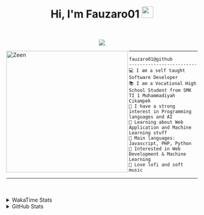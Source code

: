 <h1 align="center">
Hi, I'm Fauzaro01
  <img src="https://media.giphy.com/media/hvRJCLFzcasrR4ia7z/giphy.gif" width="30"></h1>
<br/>

<p align="center">
  <a href="https://github.com/DenverCoder1/readme-typing-svg">
    <img src="https://readme-typing-svg.herokuapp.com?lines=Chill%20and%20Coding;Full+Stack+Web+Developer;Student;Software%20Develover;Always%20learning%20new%20things&center=true&width=380&height=45"></a>
</p>

<img align="left" src="https://media.tenor.com/pNQi8B0fo1UAAAAi/gura-dance.gif" alt="Zeen" width="320" height="320" />
<hr>

```
fauzaro01@github
-------------------------
💻 I am a self taught Software Developer
📚 I am a Vocational High School Student from SMK TI 1 Muhammadiyah Cikampek
📝 I have a strong interest in Programming languages and AI
🌱 Learning about Web Application and Machine Learning stuff
🌟 Main languages: Javascript, PHP, Python
🚩 Interested in Web Development & Machine Learning
🎵 Love lofi and soft music 
```

<hr>
<br><br>
<details>
  <summary>
     WakaTime Stats
  </summary>
  <br>
  <!--START_SECTION:waka-->

```txt
From: 10 September 2021 - To: 14 July 2024

Total Time: 567 hrs 56 mins

JavaScript          181 hrs 28 mins ████████░░░░░░░░░░░░░░░░░   31.95 %
PHP                 93 hrs 36 mins  ████░░░░░░░░░░░░░░░░░░░░░   16.48 %
EJS                 56 hrs 49 mins  ██▓░░░░░░░░░░░░░░░░░░░░░░   10.01 %
Blade Template      46 hrs 18 mins  ██░░░░░░░░░░░░░░░░░░░░░░░   08.15 %
HTML                43 hrs 9 mins   ██░░░░░░░░░░░░░░░░░░░░░░░   07.60 %
Java                41 hrs 45 mins  ██░░░░░░░░░░░░░░░░░░░░░░░   07.35 %
JSON                27 hrs 39 mins  █▒░░░░░░░░░░░░░░░░░░░░░░░   04.87 %
CSS                 24 hrs 26 mins  █░░░░░░░░░░░░░░░░░░░░░░░░   04.30 %
Python              13 hrs 26 mins  ▓░░░░░░░░░░░░░░░░░░░░░░░░   02.37 %
Other               5 hrs 33 mins   ▒░░░░░░░░░░░░░░░░░░░░░░░░   00.98 %
```

<!--END_SECTION:waka-->
</details>
<details>
  <summary>
    GitHub Stats
  </summary>
  <br>
  <div align="center">
    <img src="https://github-readme-stats.vercel.app/api?username=Fauzaro01&show_icons=true&theme=algolia" alt="Fauzaro01's GitHub Stats" style="margin: 20px;" />
    <img src="https://github-readme-streak-stats.herokuapp.com/?user=Fauzaro01&theme=algolia" alt="Fauzaro01's GitHub Streak" style="margin: 20px;" />
  </div>

  <div align="center">
    <img src="https://github-readme-stats.vercel.app/api?username=Fauzaro01&show_icons=true&locale=en&count_private=true&hide_rank=true&custom_title=My%20GitHub%20Stats&disable_animations=true&theme=algolia" alt="Fauzaro01's Stars" style="margin: 20px;" />
    <img src="https://github-readme-stats.vercel.app/api/top-langs/?username=Fauzaro01&langs_count=8&theme=algolia&layout=compact" alt="Top Languages" style="margin: 20px;" />
  </div>
</details>
